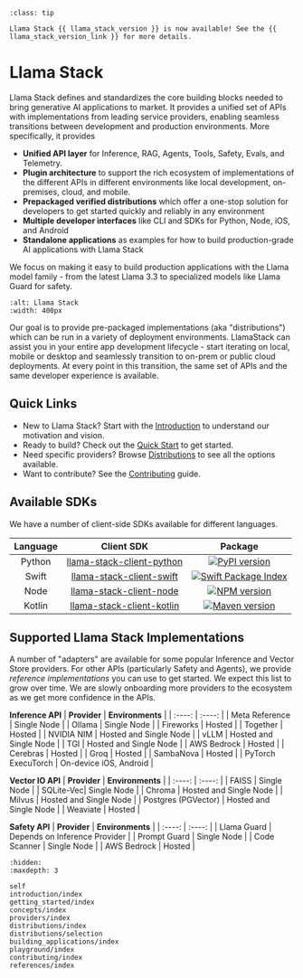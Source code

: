 ```{admonition} News
:class: tip

Llama Stack {{ llama_stack_version }} is now available! See the {{ llama_stack_version_link }} for more details.
```

# Llama Stack


Llama Stack defines and standardizes the core building blocks needed to bring generative AI applications to market. It provides a unified set of APIs with implementations from leading service providers, enabling seamless transitions between development and production environments. More specifically, it provides

- **Unified API layer** for Inference, RAG, Agents, Tools, Safety, Evals, and Telemetry.
- **Plugin architecture** to support the rich ecosystem of implementations of the different APIs in different environments like local development, on-premises, cloud, and mobile.
- **Prepackaged verified distributions** which offer a one-stop solution for developers to get started quickly and reliably in any environment
- **Multiple developer interfaces** like CLI and SDKs for Python, Node, iOS, and Android
- **Standalone applications** as examples for how to build production-grade AI applications with Llama Stack

We focus on making it easy to build production applications with the Llama model family - from the latest Llama 3.3 to specialized models like Llama Guard for safety.

```{image} ../_static/llama-stack.png
:alt: Llama Stack
:width: 400px
```

Our goal is to provide pre-packaged implementations (aka "distributions") which can be run in a variety of deployment environments. LlamaStack can assist you in your entire app development lifecycle - start iterating on local, mobile or desktop and seamlessly transition to on-prem or public cloud deployments. At every point in this transition, the same set of APIs and the same developer experience is available.

## Quick Links

- New to Llama Stack? Start with the [Introduction](introduction/index) to understand our motivation and vision.
- Ready to build? Check out the [Quick Start](getting_started/index) to get started.
- Need specific providers? Browse [Distributions](distributions/selection) to see all the options available.
- Want to contribute? See the [Contributing](contributing/index) guide.

## Available SDKs

We have a number of client-side SDKs available for different languages.

|  **Language** |  **Client SDK** | **Package** |
| :----: | :----: | :----: |
| Python |  [llama-stack-client-python](https://github.com/meta-llama/llama-stack-client-python) | [![PyPI version](https://img.shields.io/pypi/v/llama_stack_client.svg)](https://pypi.org/project/llama_stack_client/)
| Swift  | [llama-stack-client-swift](https://github.com/meta-llama/llama-stack-client-swift) | [![Swift Package Index](https://img.shields.io/endpoint?url=https%3A%2F%2Fswiftpackageindex.com%2Fapi%2Fpackages%2Fmeta-llama%2Fllama-stack-client-swift%2Fbadge%3Ftype%3Dswift-versions)](https://swiftpackageindex.com/meta-llama/llama-stack-client-swift)
| Node   | [llama-stack-client-node](https://github.com/meta-llama/llama-stack-client-node) | [![NPM version](https://img.shields.io/npm/v/llama-stack-client.svg)](https://npmjs.org/package/llama-stack-client)
| Kotlin | [llama-stack-client-kotlin](https://github.com/meta-llama/llama-stack-client-kotlin) | [![Maven version](https://img.shields.io/maven-central/v/com.llama.llamastack/llama-stack-client-kotlin)](https://central.sonatype.com/artifact/com.llama.llamastack/llama-stack-client-kotlin)

## Supported Llama Stack Implementations

A number of "adapters" are available for some popular Inference and Vector Store providers. For other APIs (particularly Safety and Agents), we provide *reference implementations* you can use to get started. We expect this list to grow over time. We are slowly onboarding more providers to the ecosystem as we get more confidence in the APIs.

**Inference API**
|  **Provider** |  **Environments** |
| :----: | :----: |
|  Meta Reference  |  Single Node |
|  Ollama  | Single Node   |
|  Fireworks  |  Hosted  |
|  Together  |  Hosted  |
|  NVIDIA NIM  |  Hosted and Single Node  |
|  vLLM  | Hosted and Single Node |
|  TGI  |  Hosted and Single Node  |
|  AWS Bedrock  |  Hosted  |
|  Cerebras  |  Hosted  |
|  Groq  |  Hosted  |
|  SambaNova  |  Hosted  |
| PyTorch ExecuTorch | On-device iOS, Android |

**Vector IO API**
|  **Provider** |  **Environments** |
| :----: | :----: |
|  FAISS | Single Node |
|  SQLite-Vec| Single Node |
|  Chroma | Hosted and Single Node |
|  Milvus | Hosted and Single Node |
|  Postgres (PGVector) | Hosted and Single Node |
|  Weaviate | Hosted |

**Safety API**
|  **Provider** |  **Environments** |
| :----: | :----: |
|  Llama Guard | Depends on Inference Provider |
|  Prompt Guard | Single Node |
|  Code Scanner | Single Node |
|  AWS Bedrock | Hosted |


```{toctree}
:hidden:
:maxdepth: 3

self
introduction/index
getting_started/index
concepts/index
providers/index
distributions/index
distributions/selection
building_applications/index
playground/index
contributing/index
references/index
```
